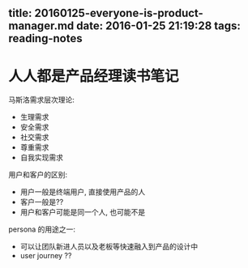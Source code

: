 title: 20160125-everyone-is-product-manager.md
date: 2016-01-25 21:19:28
tags: reading-notes
---


# 人人都是产品经理读书笔记

马斯洛需求层次理论:

- 生理需求
- 安全需求
- 社交需求
- 尊重需求
- 自我实现需求


用户和客户的区别:

- 用户一般是终端用户, 直接使用产品的人
- 客户一般是??
- 用户和客户可能是同一个人, 也可能不是


persona 的用途之一:

- 可以让团队新进人员以及老板等快速融入到产品的设计中
- user journey ??



